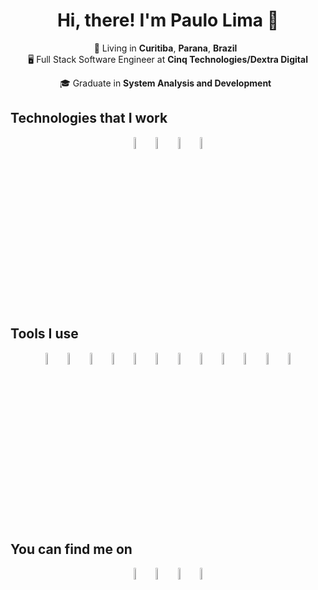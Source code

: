 <h1 align="center">
  Hi, there! I'm Paulo Lima 🤘️
</h1>

<p align="center">
  📌 Living in <b>Curitiba</b>, <b>Parana</b>, <b>Brazil</b> &nbsp; </br> 🖥️ Full Stack Software Engineer at <b>Cinq Technologies/Dextra Digital</b>
</p>
<p align="center">
  🎓 Graduate in <b>System Analysis and Development</b> &nbsp;
</p>

## Technologies that I work
<p align=center><a href="https://avinal.is-a.dev/avinal"><img src="images/cplusplus-plain.svg" width=7%><img src="images/c-plain.svg" width=7%><img src="images/java-original.svg" width=7%><img src="images/python-original.svg" width=7%></a></p>

## Tools I use
<p align=center><a href="https://avinal.is-a.dev/avinal"><img src="images/vscode-plain.svg" width=7%><img src="images/debian-plain.svg" width=7%><img src="images/ubuntu-plain.svg" width=7%><img src="images/gradle-plain.svg" width=7%><img src="images/github-original.svg" width=7%><img src="images/gitlab-original.svg" width=7%><img src="images/docker-original.svg" width=7%><img src="images/visualstudio-plain.svg" width=7%><img src="images/git-plain.svg" width=7%><img src="images/intellijidea.svg" width=7%><img src="images/clion.svg" width=7%><img src="images/firefox-original.svg" width=7%></a></p>

## You can find me on
<p align=center><a href="https://www.linkedin.com/in/avinal/"><img src="images/linkedin-original.svg" width=7%></a><a href="https://www.instagram.com/avinal.k/"><img src="images/instagram.svg" width=7%></a><a href="https://twitter.com/Avinal_"><img src="images/twitter-original.svg" width=7%></a><a href="https://www.facebook.com/avinal.k"><img src="images/facebook-original.svg" width=7%></a></p>
